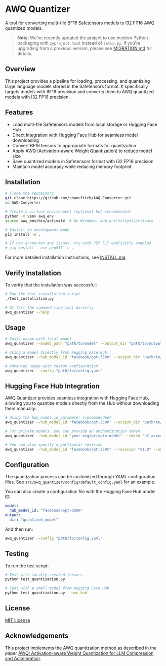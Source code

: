 # AWQ Quantizer

A tool for converting multi-file BF16 Safetensors models to I32 FP16 AWQ quantized models.

> **Note**: We've recently updated the project to use modern Python packaging with `pyproject.toml` instead of `setup.py`. If you're upgrading from a previous version, please see [MIGRATION.md](MIGRATION.md) for details.

## Overview

This project provides a pipeline for loading, processing, and quantizing large language models stored in the Safetensors format. It specifically targets models with BF16 precision and converts them to AWQ quantized models with I32 FP16 precision.

## Features

- Load multi-file Safetensors models from local storage or Hugging Face Hub
- Direct integration with Hugging Face Hub for seamless model downloading
- Convert BF16 tensors to appropriate formats for quantization
- Apply AWQ (Activation-aware Weight Quantization) to reduce model size
- Save quantized models in Safetensors format with I32 FP16 precision
- Maintain model accuracy while reducing memory footprint

## Installation

```bash
# Clone the repository
git clone https://github.com/shanefitch/AWQ-Converter.git
cd AWQ-Converter

# Create a virtual environment (optional but recommended)
python -m venv awq_env
source awq_env/bin/activate  # On Windows: awq_env\Scripts\activate

# Install in development mode
pip install -e .

# If you encounter any issues, try with PEP 517 explicitly enabled
# pip install --use-pep517 -e .
```

For more detailed installation instructions, see [INSTALL.md](INSTALL.md).

## Verify Installation

To verify that the installation was successful:

```bash
# Run the test installation script
./test_installation.py

# Or test the command-line tool directly
awq_quantizer --help
```

## Usage

```bash
# Basic usage with local model
awq_quantizer --model_path "path/to/model" --output_dir "path/to/output"

# Using a model directly from Hugging Face Hub
awq_quantizer --hub_model_id "facebook/opt-350m" --output_dir "path/to/output"

# Advanced usage with custom configuration
awq_quantizer --config "path/to/config.yaml"
```

## Hugging Face Hub Integration

AWQ Quantizer provides seamless integration with Hugging Face Hub, allowing you to quantize models directly from the Hub without downloading them manually:

```bash
# Using the hub_model_id parameter (recommended)
awq_quantizer --hub_model_id "facebook/opt-350m" --output_dir "path/to/output"

# For private models, you can provide an authentication token
awq_quantizer --hub_model_id "your-org/private-model" --token "hf_xxxxxxxxxxxxxxxxxxxxxxxxxxxxxxxx" --output_dir "path/to/output"

# You can also specify a particular revision
awq_quantizer --hub_model_id "facebook/opt-350m" --revision "v1.0" --output_dir "path/to/output"
```

## Configuration

The quantization process can be customized through YAML configuration files. See `src/awq_quantizer/config/default_config.yaml` for an example.

You can also create a configuration file with the Hugging Face Hub model ID:

```yaml
model:
  hub_model_id: "facebook/opt-350m"
output:
  dir: "quantized_model"
```

And then run:

```bash
awq_quantizer --config "path/to/config.yaml"
```

## Testing

To run the test script:

```bash
# Test with locally created tensors
python test_quantization.py

# Test with a small model from Hugging Face Hub
python test_quantization.py --use_hub
```

## License

[MIT License](LICENSE)

## Acknowledgements

This project implements the AWQ quantization method as described in the paper [AWQ: Activation-aware Weight Quantization for LLM Compression and Acceleration](https://arxiv.org/abs/2306.00978). 